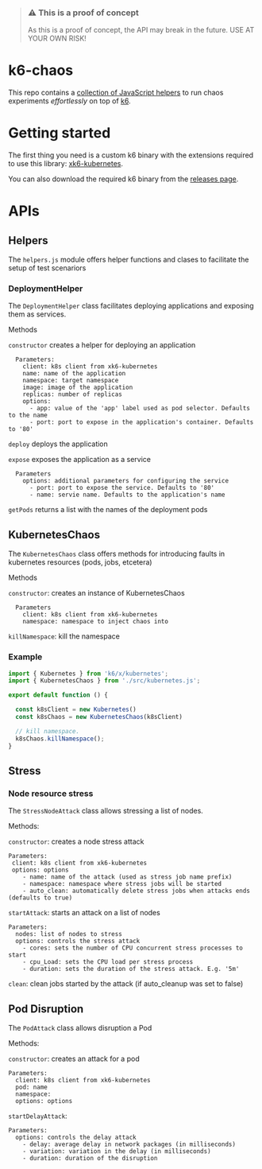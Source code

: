 > ### ⚠️ This is a proof of concept
>
> As this is a proof of concept, the API may break in the future. USE AT YOUR OWN RISK!

# k6-chaos

This repo contains a [collection of JavaScript helpers](./src/chaos.js) to run chaos experiments *effortlessly* on top of [k6](https://k6.io).

# Getting started

The first thing you need is a custom k6 binary with the extensions required to use this library: [xk6-kubernetes](https://github.com/grafana/xk6-kubernetes). 

You can also download the required k6 binary from the [releases page](https://github.com/grafana/k6-jslib-chaos/releases).


# APIs

## Helpers

The `helpers.js` module offers helper functions and clases to facilitate the setup of test scenariors

### DeploymentHelper

The `DeploymentHelper` class facilitates deploying applications and exposing them as services.

Methods

`constructor` creates a helper for deploying an application

      Parameters:
        client: k8s client from xk6-kubernetes
        name: name of the application
        namespace: target namespace
        image: image of the application
        replicas: number of replicas
        options:
          - app: value of the 'app' label used as pod selector. Defaults to the name
          - port: port to expose in the application's container. Defaults to '80' 

`deploy` deploys the application

`expose` exposes the application as a service

      Parameters
        options: additional parameters for configuring the service
          - port: port to expose the service. Defaults to '80'
          - name: servie name. Defaults to the application's name

`getPods` returns a list with the names of the deployment pods


## KubernetesChaos

The `KubernetesChaos` class offers methods for introducing faults in kubernetes resources (pods, jobs, etcetera)

Methods

`constructor`: creates an instance of KubernetesChaos

      Parameters
        client: k8s client from xk6-kubernetes
        namespace: namespace to inject chaos into


`killNamespace`: kill the namespace



### Example


```javascript
import { Kubernetes } from 'k6/x/kubernetes';
import { KubernetesChaos } from './src/kubernetes.js';

export default function () {

  const k8sClient = new Kubernetes()
  const k8sChaos = new KubernetesChaos(k8sClient)

  // kill namespace.
  k8sChaos.killNamespace();
}
```

## Stress

### Node resource stress

The `StressNodeAttack` class allows stressing a list of nodes.

Methods:

`constructor`: creates a node stress attack

    Parameters:
     client: k8s client from xk6-kubernetes
     options: options
        - name: name of the attack (used as stress job name prefix)
        - namespace: namespace where stress jobs will be started
        - auto_clean: automatically delete stress jobs when attacks ends (defaults to true)

`startAttack`: starts an attack on a list of nodes

    Parameters:
      nodes: list of nodes to stress
      options: controls the stress attack
        - cores: sets the number of CPU concurrent stress processes to start
        - cpu_Load: sets the CPU load per stress process
        - duration: sets the duration of the stress attack. E.g. '5m'

`clean`: clean jobs started by the attack (if auto_cleanup was set to false)

## Pod Disruption


The `PodAttack` class allows disruption a Pod

Methods:

`constructor`: creates an attack for a pod

    Parameters:
      client: k8s client from xk6-kubernetes
      pod: name
      namespace:
      options: options

`startDelayAttack`: 

    Parameters:
      options: controls the delay attack
        - delay: average delay in network packages (in milliseconds)
        - variation: variation in the delay (in milliseconds)
        - duration: duration of the disruption 
